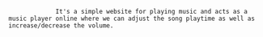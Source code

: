                  It's a simple website for playing music and acts as a music player online where we can adjust the song playtime as well as increase/decrease the volume.

